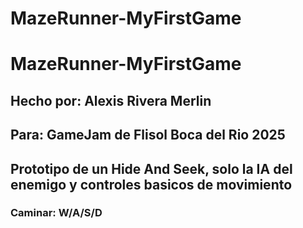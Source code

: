 # MazeRunner-MyFirstGame
# MazeRunner-MyFirstGame

## Hecho por: Alexis Rivera Merlin
## Para: GameJam de Flisol Boca del Rio 2025

## Prototipo de un Hide And Seek, solo la IA del enemigo y controles basicos de movimiento

### Caminar: W/A/S/D

